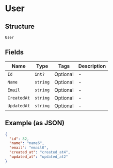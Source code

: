 
# User

## Structure

`User`

## Fields

| Name | Type | Tags | Description |
|  --- | --- | --- | --- |
| `Id` | `int?` | Optional | - |
| `Name` | `string` | Optional | - |
| `Email` | `string` | Optional | - |
| `CreatedAt` | `string` | Optional | - |
| `UpdatedAt` | `string` | Optional | - |

## Example (as JSON)

```json
{
  "id": 82,
  "name": "name6",
  "email": "email0",
  "created_at": "created_at4",
  "updated_at": "updated_at2"
}
```

